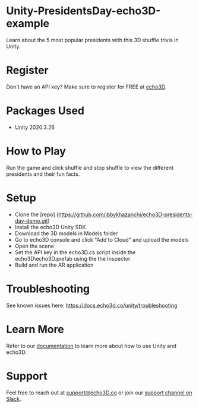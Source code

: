 # Unity-PresidentsDay-echo3D-example
Learn about the 5 most popular presidents with this 3D shuffle trivia in Unity.

# Register
Don't have an API key? Make sure to register for FREE at [echo3D](https://console.echo3D.co/#/auth/register).

# Packages Used
* Unity 2020.3.26

# How to Play
Run the game and click shuffle and stop shuffle to view the different presidents and their fun facts.

# Setup

* Clone the [repo] (https://github.com/ibbykhazanchi/echo3D-presidents-day-demo.git)
* Install the echo3D Unity SDK
* Download the 3D models in Models folder 
* Go to echo3D console and click "Add to Cloud" and upload the models
* Open the scene
* Set the API key in the echo3D.cs script inside the echo3D\echo3D.prefab using the the Inspector
* Build and run the AR application

# Troubleshooting
See known issues here: https://docs.echo3d.co/unity/troubleshooting

# Learn More
Refer to our [documentation](https://docs.echo3D.co/unity/) to learn more about how to use Unity and echo3D.
# Support
Feel free to reach out at [support@echo3D.co](mailto:support@echo3D.co) or join our [support channel on Slack](https://go.echo3D.co/join).
